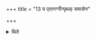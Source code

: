 +++
title = "13 य एतानग्नीन्पृथक् समासेन"

+++

<details><summary>थिते</summary>

य एतानग्नीन्पृथक् समासेन वा चिन्वान उभयीर्दक्षिणा ददाति क्रतुदक्षिणा यथासमाम्नातमग्निदक्षिणाश्चेति १३
</details>
